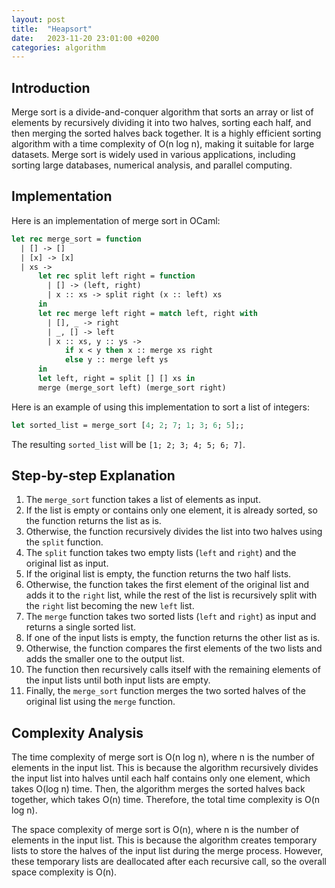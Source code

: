 ```yaml
---
layout: post
title:  "Heapsort"
date:   2023-11-20 23:01:00 +0200
categories: algorithm
---
```


## Introduction  
   
Merge sort is a divide-and-conquer algorithm that sorts an array or list of elements by recursively dividing it into two halves, sorting each half, and then merging the sorted halves back together. It is a highly efficient sorting algorithm with a time complexity of O(n log n), making it suitable for large datasets. Merge sort is widely used in various applications, including sorting large databases, numerical analysis, and parallel computing.  
   
## Implementation  
   
Here is an implementation of merge sort in OCaml:  
   
```ocaml  
let rec merge_sort = function  
  | [] -> []  
  | [x] -> [x]  
  | xs ->  
      let rec split left right = function  
        | [] -> (left, right)  
        | x :: xs -> split right (x :: left) xs  
      in  
      let rec merge left right = match left, right with  
        | [], _ -> right  
        | _, [] -> left  
        | x :: xs, y :: ys ->  
            if x < y then x :: merge xs right  
            else y :: merge left ys  
      in  
      let left, right = split [] [] xs in  
      merge (merge_sort left) (merge_sort right)  
```  
   
Here is an example of using this implementation to sort a list of integers:  
   
```ocaml  
let sorted_list = merge_sort [4; 2; 7; 1; 3; 6; 5];;  
```  
   
The resulting `sorted_list` will be `[1; 2; 3; 4; 5; 6; 7]`.  
   
## Step-by-step Explanation  
   
1. The `merge_sort` function takes a list of elements as input.  
2. If the list is empty or contains only one element, it is already sorted, so the function returns the list as is.  
3. Otherwise, the function recursively divides the list into two halves using the `split` function.  
4. The `split` function takes two empty lists (`left` and `right`) and the original list as input.  
5. If the original list is empty, the function returns the two half lists.  
6. Otherwise, the function takes the first element of the original list and adds it to the `right` list, while the rest of the list is recursively split with the `right` list becoming the new `left` list.  
7. The `merge` function takes two sorted lists (`left` and `right`) as input and returns a single sorted list.  
8. If one of the input lists is empty, the function returns the other list as is.  
9. Otherwise, the function compares the first elements of the two lists and adds the smaller one to the output list.  
10. The function then recursively calls itself with the remaining elements of the input lists until both input lists are empty.  
11. Finally, the `merge_sort` function merges the two sorted halves of the original list using the `merge` function.  
   
## Complexity Analysis  
   
The time complexity of merge sort is O(n log n), where n is the number of elements in the input list. This is because the algorithm recursively divides the input list into halves until each half contains only one element, which takes O(log n) time. Then, the algorithm merges the sorted halves back together, which takes O(n) time. Therefore, the total time complexity is O(n log n).  
   
The space complexity of merge sort is O(n), where n is the number of elements in the input list. This is because the algorithm creates temporary lists to store the halves of the input list during the merge process. However, these temporary lists are deallocated after each recursive call, so the overall space complexity is O(n).